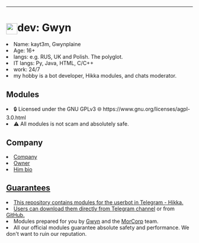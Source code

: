 <hr>
<h1><img src="https://github.com/kayt3m/hikka_mods/assets/123994724/17ea14d2-cfee-49bd-8097-4c84357f5800" align="center" width="30">dev: Gwyn</h1>
 
 <li>Name: kayt3m, Gwynplaine</li>

 <li>Age: 16+</li>

 <li>langs: e.g. RUS, UK and Polish.
 The polyglot.</li>

 <li>IT langs: Py, Java, HTML, C/C++</li>
 
 <li>work: 24/7</li>

 <li>my hobby is a bot developer, Hikka modules, and chats moderator.</li>

<h2>Modules</h2>
<li>🔒 Licensed under the GNU GPLv3
🌐 https://www.gnu.org/licenses/agpl-3.0.html</li>
<li>⚠️ All modules is not scam and absolutely safe.</li>

<h2>Company</h2>
	<li><a href="https://t.me/morcorp">Company</a></li>
  <li><a href="https://t.me/unkmoral">Owner</li>
	   <li><a href="https://morfeydev.ru">Him bio</a</li>
<h2>Guarantees</h2>
 <li>This repository contains modules for the userbot in Telegram - Hikka.</li> 

 <li>Users can download them directly from <a href="https://t.me/dev_hik"> Telegram channel</a> or from <a href="https://github.com/kayt3m/modules">GitHub.</a></li> 

 <li>Modules prepared for you by <a href="https://t.me/smlgwy">Gwyn</a> and the <a href="https://t.me/morcorp">MorCorp</a> team.</li>

 <li>All our official modules guarantee absolute safety and performance. We don't want to ruin our reputation.</li>
